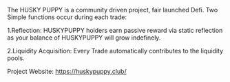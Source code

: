The HUSKY PUPPY is a community driven project, fair launched Defi. Two Simple functions occur during each trade:

1.Reflection: HUSKYPUPPY holders earn passive reward via static reflection as your balance of HUSKYPUPPY will grow indefinely.

2.Liquidity Acquisition: Every Trade automatically contributes to the liquidity pools.

Project Website: https://huskypuppy.club/
